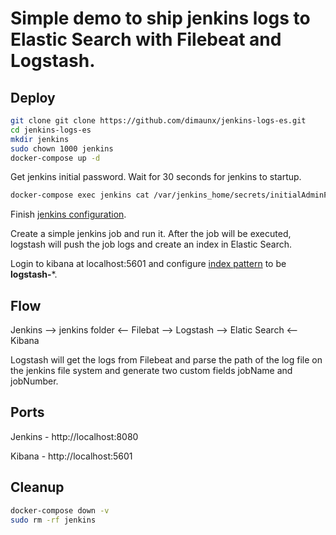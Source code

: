 # Simple demo to ship jenkins logs to Elastic Search with Filebeat and Logstash.

## Deploy

```bash
git clone git clone https://github.com/dimaunx/jenkins-logs-es.git
cd jenkins-logs-es
mkdir jenkins
sudo chown 1000 jenkins
docker-compose up -d
```

Get jenkins initial password. Wait for 30 seconds for jenkins to startup. 

```bash
docker-compose exec jenkins cat /var/jenkins_home/secrets/initialAdminPassword
```

Finish [jenkins configuration].

Create a simple jenkins job and run it. After the job will be executed, logstash will push the job logs and create 
an index in Elastic Search.


Login to kibana at localhost:5601 and configure [index pattern] to be **logstash-***.

## Flow
Jenkins --> jenkins folder <-- Filebat --> Logstash --> Elatic Search <-- Kibana

Logstash will get the logs from Filebeat and parse the path of the log file on the jenkins file system and generate two
custom fields jobName and jobNumber.

## Ports

Jenkins - http://localhost:8080

Kibana - http://localhost:5601

## Cleanup

```bash
docker-compose down -v
sudo rm -rf jenkins
```

<!--links-->
[index pattern]: https://www.elastic.co/guide/en/kibana/current/tutorial-define-index.html
[jenkins configuration]: http://www.javasavvy.com/jenkins-installation/